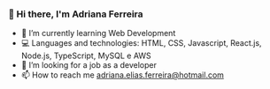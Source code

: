 ### 👋 Hi there, I'm Adriana Ferreira

- 🌱 I’m currently learning Web Development
- 💻 Languages and technologies:  HTML, CSS, Javascript, React.js, Node.js, TypeScript, MySQL e AWS
- 👀 I’m looking for a job as a developer
- 📫 How to reach me adriana.elias.ferreira@hotmail.com


<!---
Drilias/Drilias is a ✨ special ✨ repository because its `README.md` (this file) appears on your GitHub profile.
You can click the Preview link to take a look at your changes.
--->
